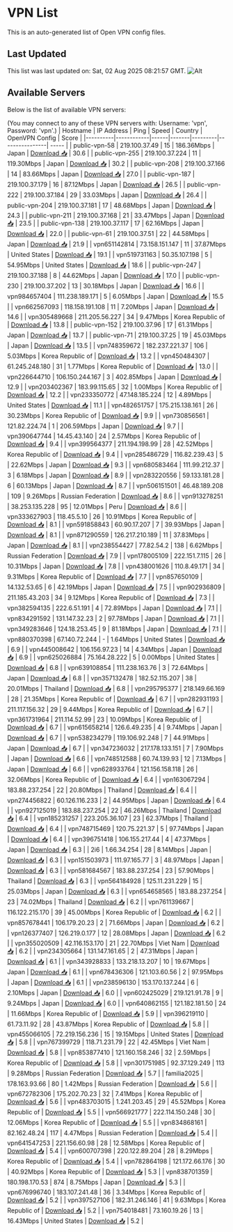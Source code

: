 # VPN List

This is an auto-generated list of Open VPN config files.

## Last Updated

This list was last updated on: Sat, 02 Aug 2025 08:21:57 GMT.
![Alt](https://repobeats.axiom.co/api/embed/186b98318ef1479477931607c1ad7d823f12451f.svg "Repobeats analytics image")

## Available Servers

Below is the list of available VPN servers:

(You may connect to any of these VPN servers with: Username: 'vpn', Password: 'vpn'.)
| Hostname | IP Address | Ping | Speed | Country | OpenVPN Config | Score |
|----------|------------|------|-------|---------|----------------| ----- |
| public-vpn-58 | 219.100.37.49 | 15 | 186.36Mbps | Japan | [Download 📥](./configs/server_0_JP.ovpn) | 30.6 |
| public-vpn-255 | 219.100.37.224 | 11 | 119.30Mbps | Japan | [Download 📥](./configs/server_1_JP.ovpn) | 30.2 |
| public-vpn-208 | 219.100.37.166 | 14 | 83.66Mbps | Japan | [Download 📥](./configs/server_2_JP.ovpn) | 27.0 |
| public-vpn-187 | 219.100.37.179 | 16 | 87.12Mbps | Japan | [Download 📥](./configs/server_3_JP.ovpn) | 26.5 |
| public-vpn-222 | 219.100.37.184 | 29 | 33.03Mbps | Japan | [Download 📥](./configs/server_4_JP.ovpn) | 26.4 |
| public-vpn-204 | 219.100.37.181 | 17 | 48.68Mbps | Japan | [Download 📥](./configs/server_5_JP.ovpn) | 24.3 |
| public-vpn-211 | 219.100.37.168 | 21 | 33.47Mbps | Japan | [Download 📥](./configs/server_6_JP.ovpn) | 23.5 |
| public-vpn-138 | 219.100.37.117 | 17 | 62.16Mbps | Japan | [Download 📥](./configs/server_7_JP.ovpn) | 22.0 |
| public-vpn-61 | 219.100.37.51 | 22 | 44.58Mbps | Japan | [Download 📥](./configs/server_8_JP.ovpn) | 21.9 |
| vpn651142814 | 73.158.151.147 | 11 | 37.87Mbps | United States | [Download 📥](./configs/server_9_US.ovpn) | 19.1 |
| vpn519731163 | 50.35.107.198 | 5 | 54.95Mbps | United States | [Download 📥](./configs/server_10_US.ovpn) | 18.6 |
| public-vpn-247 | 219.100.37.188 | 8 | 44.62Mbps | Japan | [Download 📥](./configs/server_11_JP.ovpn) | 17.0 |
| public-vpn-230 | 219.100.37.202 | 13 | 30.18Mbps | Japan | [Download 📥](./configs/server_12_JP.ovpn) | 16.6 |
| vpn984657404 | 111.238.189.171 | 5 | 6.05Mbps | Japan | [Download 📥](./configs/server_13_JP.ovpn) | 15.5 |
| vpn662567093 | 118.158.191.108 | 11 | 7.20Mbps | Japan | [Download 📥](./configs/server_14_JP.ovpn) | 14.6 |
| vpn305489668 | 211.205.56.227 | 34 | 9.47Mbps | Korea Republic of | [Download 📥](./configs/server_15_KR.ovpn) | 13.8 |
| public-vpn-152 | 219.100.37.96 | 17 | 61.31Mbps | Japan | [Download 📥](./configs/server_16_JP.ovpn) | 13.7 |
| public-vpn-71 | 219.100.37.25 | 19 | 45.03Mbps | Japan | [Download 📥](./configs/server_17_JP.ovpn) | 13.5 |
| vpn748359672 | 182.237.221.37 | 106 | 5.03Mbps | Korea Republic of | [Download 📥](./configs/server_18_KR.ovpn) | 13.2 |
| vpn450484307 | 61.245.248.180 | 31 | 1.77Mbps | Korea Republic of | [Download 📥](./configs/server_19_KR.ovpn) | 13.0 |
| vpn226644710 | 106.150.244.167 | 3 | 402.85Mbps | Japan | [Download 📥](./configs/server_20_JP.ovpn) | 12.9 |
| vpn203402367 | 183.99.115.65 | 32 | 1.00Mbps | Korea Republic of | [Download 📥](./configs/server_21_KR.ovpn) | 12.2 |
| vpn233350772 | 47.148.185.224 | 12 | 4.89Mbps | United States | [Download 📥](./configs/server_22_US.ovpn) | 11.1 |
| vpn482651757 | 175.215.138.161 | 26 | 30.23Mbps | Korea Republic of | [Download 📥](./configs/server_23_KR.ovpn) | 9.9 |
| vpn730856561 | 121.82.224.74 | 1 | 206.59Mbps | Japan | [Download 📥](./configs/server_24_JP.ovpn) | 9.7 |
| vpn390647744 | 14.45.43.140 | 24 | 2.57Mbps | Korea Republic of | [Download 📥](./configs/server_25_KR.ovpn) | 9.4 |
| vpn399564377 | 211.194.198.99 | 28 | 42.52Mbps | Korea Republic of | [Download 📥](./configs/server_26_KR.ovpn) | 9.4 |
| vpn285486729 | 116.82.239.43 | 5 | 22.62Mbps | Japan | [Download 📥](./configs/server_27_JP.ovpn) | 9.3 |
| vpn680583464 | 111.99.212.37 | 3 | 6.18Mbps | Japan | [Download 📥](./configs/server_28_JP.ovpn) | 8.9 |
| vpn283220556 | 59.133.181.28 | 6 | 60.13Mbps | Japan | [Download 📥](./configs/server_29_JP.ovpn) | 8.7 |
| vpn506151501 | 46.48.189.208 | 109 | 9.26Mbps | Russian Federation | [Download 📥](./configs/server_30_RU.ovpn) | 8.6 |
| vpn913278251 | 38.253.135.228 | 95 | 12.01Mbps | Peru | [Download 📥](./configs/server_31_PE.ovpn) | 8.6 |
| vpn333627903 | 118.45.5.10 | 26 | 10.91Mbps | Korea Republic of | [Download 📥](./configs/server_32_KR.ovpn) | 8.1 |
| vpn591858843 | 60.90.17.207 | 7 | 39.93Mbps | Japan | [Download 📥](./configs/server_33_JP.ovpn) | 8.1 |
| vpn871290559 | 126.217.210.189 | 11 | 37.83Mbps | Japan | [Download 📥](./configs/server_34_JP.ovpn) | 8.1 |
| vpn238554427 | 77.82.54.2 | 138 | 6.62Mbps | Russian Federation | [Download 📥](./configs/server_35_RU.ovpn) | 7.9 |
| vpn178005109 | 222.151.7.115 | 26 | 10.31Mbps | Japan | [Download 📥](./configs/server_36_JP.ovpn) | 7.8 |
| vpn438001626 | 110.8.49.171 | 34 | 9.31Mbps | Korea Republic of | [Download 📥](./configs/server_37_KR.ovpn) | 7.7 |
| vpn857650109 | 14.132.53.65 | 6 | 42.19Mbps | Japan | [Download 📥](./configs/server_38_JP.ovpn) | 7.5 |
| vpn902936809 | 211.185.43.203 | 34 | 9.12Mbps | Korea Republic of | [Download 📥](./configs/server_39_KR.ovpn) | 7.3 |
| vpn382594135 | 222.6.51.191 | 4 | 72.89Mbps | Japan | [Download 📥](./configs/server_40_JP.ovpn) | 7.1 |
| vpn834291592 | 131.147.32.23 | 2 | 97.78Mbps | Japan | [Download 📥](./configs/server_41_JP.ovpn) | 7.1 |
| vpn349283646 | 124.18.253.45 | 9 | 81.18Mbps | Japan | [Download 📥](./configs/server_42_JP.ovpn) | 7.1 |
| vpn880370398 | 67.140.72.244 | - | 1.64Mbps | United States | [Download 📥](./configs/server_43_US.ovpn) | 6.9 |
| vpn445008642 | 106.156.97.23 | 14 | 4.34Mbps | Japan | [Download 📥](./configs/server_44_JP.ovpn) | 6.9 |
| vpn625026884 | 75.164.28.222 | 5 | 0.00Mbps | United States | [Download 📥](./configs/server_45_US.ovpn) | 6.8 |
| vpn639108854 | 111.238.163.76 | 3 | 72.64Mbps | Japan | [Download 📥](./configs/server_46_JP.ovpn) | 6.8 |
| vpn357132478 | 182.52.115.207 | 38 | 20.01Mbps | Thailand | [Download 📥](./configs/server_47_TH.ovpn) | 6.8 |
| vpn295795377 | 218.149.66.169 | 28 | 21.35Mbps | Korea Republic of | [Download 📥](./configs/server_48_KR.ovpn) | 6.7 |
| vpn282931193 | 211.117.156.32 | 29 | 9.44Mbps | Korea Republic of | [Download 📥](./configs/server_49_KR.ovpn) | 6.7 |
| vpn361731964 | 211.114.52.99 | 23 | 10.09Mbps | Korea Republic of | [Download 📥](./configs/server_50_KR.ovpn) | 6.7 |
| vpn615658214 | 126.6.49.235 | 4 | 9.74Mbps | Japan | [Download 📥](./configs/server_51_JP.ovpn) | 6.7 |
| vpn538234279 | 119.106.92.248 | 7 | 44.91Mbps | Japan | [Download 📥](./configs/server_52_JP.ovpn) | 6.7 |
| vpn347236032 | 217.178.133.151 | 7 | 7.90Mbps | Japan | [Download 📥](./configs/server_53_JP.ovpn) | 6.6 |
| vpn748512588 | 60.74.139.93 | 12 | 7.13Mbps | Japan | [Download 📥](./configs/server_54_JP.ovpn) | 6.6 |
| vpn628933764 | 121.156.158.118 | 26 | 32.06Mbps | Korea Republic of | [Download 📥](./configs/server_55_KR.ovpn) | 6.4 |
| vpn163067294 | 183.88.237.254 | 22 | 20.80Mbps | Thailand | [Download 📥](./configs/server_56_TH.ovpn) | 6.4 |
| vpn274456822 | 60.126.116.233 | 2 | 44.95Mbps | Japan | [Download 📥](./configs/server_57_JP.ovpn) | 6.4 |
| vpn927125019 | 183.88.237.254 | 22 | 46.26Mbps | Thailand | [Download 📥](./configs/server_58_TH.ovpn) | 6.4 |
| vpn185231257 | 223.205.36.107 | 23 | 62.37Mbps | Thailand | [Download 📥](./configs/server_59_TH.ovpn) | 6.4 |
| vpn748715469 | 120.75.221.37 | 5 | 97.74Mbps | Japan | [Download 📥](./configs/server_60_JP.ovpn) | 6.4 |
| vpn396751418 | 106.155.217.44 | 4 | 47.37Mbps | Japan | [Download 📥](./configs/server_61_JP.ovpn) | 6.3 |
| 2i6 | 1.66.34.254 | 28 | 8.14Mbps | Japan | [Download 📥](./configs/server_62_JP.ovpn) | 6.3 |
| vpn151503973 | 111.97.165.77 | 3 | 48.97Mbps | Japan | [Download 📥](./configs/server_63_JP.ovpn) | 6.3 |
| vpn581684567 | 183.88.237.254 | 23 | 57.90Mbps | Thailand | [Download 📥](./configs/server_64_TH.ovpn) | 6.3 |
| vpn564184928 | 125.11.231.229 | 15 | 25.03Mbps | Japan | [Download 📥](./configs/server_65_JP.ovpn) | 6.3 |
| vpn654658565 | 183.88.237.254 | 23 | 74.02Mbps | Thailand | [Download 📥](./configs/server_66_TH.ovpn) | 6.2 |
| vpn761139667 | 116.122.215.170 | 39 | 45.00Mbps | Korea Republic of | [Download 📥](./configs/server_67_KR.ovpn) | 6.2 |
| vpn857678441 | 106.179.20.23 | 2 | 71.66Mbps | Japan | [Download 📥](./configs/server_68_JP.ovpn) | 6.2 |
| vpn126377407 | 126.219.0.177 | 12 | 28.08Mbps | Japan | [Download 📥](./configs/server_69_JP.ovpn) | 6.2 |
| vpn355020509 | 42.116.153.170 | 21 | 22.70Mbps | Viet Nam | [Download 📥](./configs/server_70_VN.ovpn) | 6.2 |
| vpn234305664 | 131.147.161.65 | 2 | 47.31Mbps | Japan | [Download 📥](./configs/server_71_JP.ovpn) | 6.1 |
| vpn343928833 | 133.218.13.207 | 10 | 19.67Mbps | Japan | [Download 📥](./configs/server_72_JP.ovpn) | 6.1 |
| vpn678436306 | 121.103.60.56 | 2 | 97.95Mbps | Japan | [Download 📥](./configs/server_73_JP.ovpn) | 6.1 |
| vpn238596130 | 153.170.137.244 | 6 | 2.10Mbps | Japan | [Download 📥](./configs/server_74_JP.ovpn) | 6.0 |
| vpn602425029 | 219.121.91.78 | 9 | 9.24Mbps | Japan | [Download 📥](./configs/server_75_JP.ovpn) | 6.0 |
| vpn640862155 | 121.182.181.50 | 24 | 11.66Mbps | Korea Republic of | [Download 📥](./configs/server_76_KR.ovpn) | 5.9 |
| vpn396219110 | 61.73.11.92 | 28 | 43.87Mbps | Korea Republic of | [Download 📥](./configs/server_77_KR.ovpn) | 5.8 |
| vpn455066105 | 72.219.156.236 | 15 | 19.15Mbps | United States | [Download 📥](./configs/server_78_US.ovpn) | 5.8 |
| vpn767399729 | 118.71.231.79 | 22 | 42.45Mbps | Viet Nam | [Download 📥](./configs/server_79_VN.ovpn) | 5.8 |
| vpn853877410 | 121.160.158.246 | 32 | 2.59Mbps | Korea Republic of | [Download 📥](./configs/server_80_KR.ovpn) | 5.8 |
| vpn301751985 | 92.37.129.249 | 113 | 9.28Mbps | Russian Federation | [Download 📥](./configs/server_81_RU.ovpn) | 5.7 |
| familia2025 | 178.163.93.66 | 80 | 1.42Mbps | Russian Federation | [Download 📥](./configs/server_82_RU.ovpn) | 5.6 |
| vpn672782306 | 175.202.70.23 | 32 | 7.41Mbps | Korea Republic of | [Download 📥](./configs/server_83_KR.ovpn) | 5.6 |
| vpn483703015 | 1.241.203.45 | 29 | 45.52Mbps | Korea Republic of | [Download 📥](./configs/server_84_KR.ovpn) | 5.5 |
| vpn566921777 | 222.114.150.248 | 30 | 12.06Mbps | Korea Republic of | [Download 📥](./configs/server_85_KR.ovpn) | 5.5 |
| vpn834868161 | 82.162.48.24 | 117 | 4.47Mbps | Russian Federation | [Download 📥](./configs/server_86_RU.ovpn) | 5.4 |
| vpn641547253 | 221.156.60.98 | 28 | 12.58Mbps | Korea Republic of | [Download 📥](./configs/server_87_KR.ovpn) | 5.4 |
| vpn600707398 | 220.122.89.204 | 28 | 8.29Mbps | Korea Republic of | [Download 📥](./configs/server_88_KR.ovpn) | 5.4 |
| vpn782864198 | 121.172.66.176 | 30 | 40.92Mbps | Korea Republic of | [Download 📥](./configs/server_89_KR.ovpn) | 5.3 |
| vpn838701359 | 180.198.170.53 | 874 | 8.75Mbps | Japan | [Download 📥](./configs/server_90_JP.ovpn) | 5.3 |
| vpn676996740 | 183.107.241.48 | 36 | 3.34Mbps | Korea Republic of | [Download 📥](./configs/server_91_KR.ovpn) | 5.2 |
| vpn397527106 | 182.31.246.146 | 41 | 9.63Mbps | Korea Republic of | [Download 📥](./configs/server_92_KR.ovpn) | 5.2 |
| vpn754018481 | 73.160.19.26 | 13 | 16.43Mbps | United States | [Download 📥](./configs/server_93_US.ovpn) | 5.2 |
